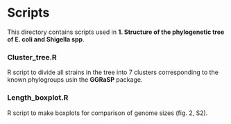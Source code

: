 # Scripts
This directory contains scripts used in **1. Structure of the phylogenetic tree of E. coli and Shigella spp**.

### Cluster_tree.R
R script to divide all strains in the tree into 7 clusters corresponding to the known phylogroups usin the **GGRaSP** 
package.

### Length_boxplot.R
R script to make boxplots for comparison of genome sizes (fig. 2, S2). 
